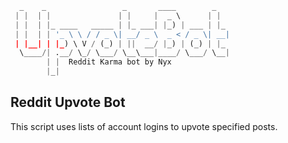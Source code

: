 ```py
  _    _                 _       ____        _    
 | |  | |               | |     |  _ \      | |   
 | |  | |_ ____   _____ | |_ ___| |_) | ___ | |_  
 | |  | | '_ \ \ / / _ \| __/ _ \  _ < / _ \| __| 
 | |__| | |_) \ V / (_) | ||  __/ |_) | (_) | |_  
  \____/| .__/ \_/ \___/ \__\___|____/ \___/ \__| 
        | |  Reddit Karma bot by Nyx 
        |_|   
```
##  Reddit Upvote Bot
This script uses lists of account logins to upvote specified posts.

